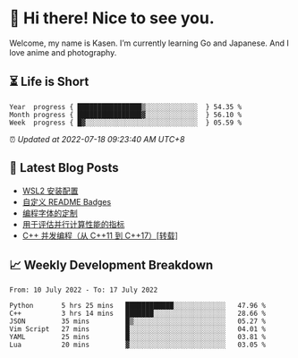 <h1>👋 Hi there! Nice to see you.</h1>

Welcome, my name is Kasen. I’m currently learning Go and Japanese. And I love anime and photography.


## ⏳ Life is Short

<!-- Start of Time Progress Bar -->
``` text
Year  progress { ████████████████▒░░░░░░░░░░░░░  } 54.35 %
Month progress { ████████████████▓░░░░░░░░░░░░░  } 56.10 %
Week  progress { █▓░░░░░░░░░░░░░░░░░░░░░░░░░░░░  } 05.59 %
```

⏰ *Updated at 2022-07-18 09:23:40 AM UTC+8*

<!-- End of Time Progress Bar -->

## 📝 Latest Blog Posts

<!-- BLOG-POST-LIST:START -->
- [WSL2 安装配置](https://blog.imkasen.com/wsl2-config.html)
- [自定义 README Badges](https://blog.imkasen.com/custom-readme-badges.html)
- [编程字体的定制](https://blog.imkasen.com/coding-fonts-configuration.html)
- [用于评估并行计算性能的指标](https://blog.imkasen.com/parallel-performance-metrics.html)
- [C++ 并发编程（从 C++11 到 C++17）[转载]](https://blog.imkasen.com/cpp-concurrency.html)
<!-- BLOG-POST-LIST:END -->

## 📈 Weekly Development Breakdown

<!--START_SECTION:waka-->

```text
From: 10 July 2022 - To: 17 July 2022

Python       5 hrs 25 mins   ████████████░░░░░░░░░░░░░   47.96 %
C++          3 hrs 14 mins   ███████░░░░░░░░░░░░░░░░░░   28.66 %
JSON         35 mins         █▒░░░░░░░░░░░░░░░░░░░░░░░   05.27 %
Vim Script   27 mins         █░░░░░░░░░░░░░░░░░░░░░░░░   04.01 %
YAML         25 mins         █░░░░░░░░░░░░░░░░░░░░░░░░   03.81 %
Lua          20 mins         ▓░░░░░░░░░░░░░░░░░░░░░░░░   03.05 %
```

<!--END_SECTION:waka-->
